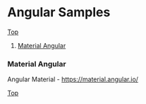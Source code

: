 # Angular Samples
[Top](#top)

1. [Material Angular](#material)



### Material Angular ###
Angular Material - https://material.angular.io/


[Top](#top)